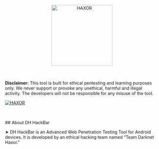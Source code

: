 <p align="center"> <a href="#"><img title="HAXOR" src="https://1.bp.blogspot.com/-ui9y_7kjZQQ/X65oQ5mMZ4I/AAAAAAAAADA/E7NzB1nhbpQn1J1mNGOX3Zx8WtJSrP5AwCLcBGAsYHQ/s320/20201113_170028.png" height="200" width="200"> </a> </p> <br> 
<br>
<b>Disclaimer:</b> This tool is built for ethical pentesting and learning purposes only. We never support or provoke any unethical, harmful and illegal activity. The developers will not be responsible for any misuse of the tool.
<br>
<p> <a href="#"><img title="HAXOR" src="https://raw.githubusercontent.com/darknethaxor/picture/main/20210118_095047-picsay.png"> </a> </p> <br> 
<br>
## About DH HackBar

➤ DH HackBar is an Advanced Web Penetration Testing Tool for Android devices. It is developed by an ethical hacking team named “Team Darknet Haxor.”

